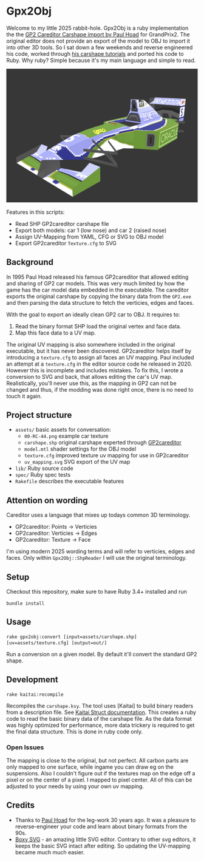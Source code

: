 # Gpx2Obj

Welcome to my little 2025 rabbit-hole. Gpx2Obj is a ruby implementation the the [GP2 Careditor Carshape import by Paul Hoad](https://github.com/paulhoad/gp2careditor/) for GrandPrix2. The original editor does not provide an export of the model to OBJ to import it into other 3D tools. So I sat down a few weekends and reverse engineered his code, worked through [his carshape tutorials](https://grandprix2.de/Anleitung/tutus/carshape/carshape.html) and ported his code to Ruby. Why ruby? Simple because it's my main language and simple to read.

![GP2 carshape imported in Blender](assets/preview_car2.jpg)

Features in this scripts:

- Read SHP GP2careditor carshape file
- Export both models: car 1 (low nose) and car 2 (raised nose)
- Assign UV-Mapping from YAML, CFG or SVG to OBJ model
- Export GP2careditor `Texture.cfg` to SVG

## Background

In 1995 Paul Hoad released his famous GP2careditor that allowed editing and sharing of GP2 car models. This was very much limited by how the game has the car model data embedded in the executable.
The careditor exports the original carshape by copying the binary data from the `GP2.exe` and then parsing the data structure to fetch the verticies, edges and faces. 

With the goal to export an ideally clean GP2 car to OBJ. It requires to:

1. Read the binary format SHP load the original vertex and face data.
2. Map this face data to a UV map.

The original UV mapping is also somewhere included in the original executable, but it has never been discovered.
GP2careditor helps itself by introducing a `texture.cfg` to assign all faces an UV mapping.
Paul included an attempt at a `texture.cfg` in the editor source code he released in 2020. However this is incomplete and includes mistakes. To fix this, I wrote a conversion to SVG and back, that allows editing the car's UV map.
Realistically, you'll never use this, as the mapping in GP2 can not be changed and thus, if the modding was done right once, there is no need to touch it again. 

## Project structure

- `assets/` basic assets for conversation:
    - `00-RC-44.png` example car texture
    - `carshape.shp` original carshape experted through [GP2careditor](https://github.com/paulhoad/gp2careditor/)
    - `model.mtl` shader settings for the OBJ model
    - `texture.cfg` improved texture uv mapping for use in GP2careditor
    - `uv_mapping.svg` SVG export of the UV map
- `lib/` Ruby source code
- `spec/` Ruby spec tests
- `Rakefile` describes the executable features


## Attention on wording
  
Careditor uses a language that mixes up todays common 3D terminology. 

- GP2careditor: Points -> Verticies
- GP2careditor: Verticies -> Edges
- GP2careditor: Texture -> Face

I'm using modern 2025 wording terms and will refer to verticies, edges and faces. Only within `Gpx2Obj::ShpReader` I will use the original terminology.

## Setup

Checkout this repository, make sure to have Ruby 3.4+ installed and run

    bundle install

## Usage

    rake gpx2obj:convert [input=assets/carshape.shp] [uv=assets/texture.cfg] [output=out/]

Run a conversion on a given model. By default it'll convert the standard GP2 shape.


## Development

    rake kaitai:recompile

Recompiles the `carshape.ksy`. The tool uses [Kaitai] to build binary readers from a description file. See [Kaitai Struct documentation](https://doc.kaitai.io/user_guide.html). This creates a ruby code to read the basic binary data of the carshape file. As the data format was highly optimized for performance, more data trickery is required to get the final data structure. This is done in ruby code only.

### Open Issues

The mapping is close to the original, but not perfect. All carbon parts are only mapped to one surface, while ingame you can draw eg on the suspensions.
Also I couldn't figure out if the textures map on the edge off a pixel or on the center of a pixel. I mapped to pixel center.
All of this can be adjusted to your needs by using your own uv mapping.

## Credits

- Thanks to [Paul Hoad](https://github.com/paulhoad/) for the leg-work 30 years ago. It was a pleasure to reverse-engineer your code and learn about binary formats from the 90s.
- [Boxy SVG](https://boxy-svg.com/) - an amazing little SVG editor. Contrary to other svg editors, it keeps the basic SVG intact after editing. So updating the UV-mapping became much much easier.
